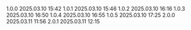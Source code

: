 1.0.0 2025.03.10 15:42
1.0.1 2025.03.10 15:46
1.0.2 2025.03.10 16:16
1.0.3 2025.03.10 16:50
1.0.4 2025.03.10 16:55
1.0.5 2025.03.10 17:25
2.0.0 2025.03.11 11:56
2.0.1 2025.03.11 12:15